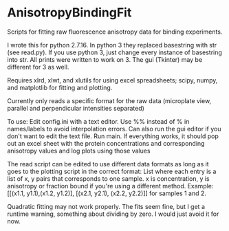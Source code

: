 # AnisotropyBindingFit
Scripts for fitting raw fluorescence anisotropy data for binding experiments.

I wrote this for python 2.7.16. In python 3 they replaced basestring with str (see read.py). If you use python 3, just change every instance of basestring into str. All prints were written to work on 3. The gui (Tkinter) may be different for 3 as well.

Requires xlrd, xlwt, and xlutils for using excel spreadsheets; scipy, numpy, and matplotlib for fitting and plotting.

Currently only reads a specific format for the raw data (microplate view, parallel and perpendicular intensities separated)

To use:
	Edit config.ini with a text editor. Use %% instead of % in names/labels to avoid interpolation errors.
	Can also run the gui editor if you don't want to edit the text file.
	Run main. 
	If everything works, it should pop out an excel sheet with the protein concentrations and corresponding anisotropy values and log plots using those values

The read script can be edited to use different data formats as long as it goes to the plotting script in the correct format:
	List where each entry is a list of x, y pairs that corresponds to one sample. x is concentration, y is anisotropy or fraction bound if you're using a different method. Example: [[(x1.1, y1.1),(x1.2, y1.2)], [(x2.1, y2.1), (x2.2, y2.2)]] for samples 1 and 2.

Quadratic fitting may not work properly. The fits seem fine, but I get a runtime warning, something about dividing by zero. I would just avoid it for now.